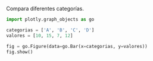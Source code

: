 Compara diferentes categorías.

```python
import plotly.graph_objects as go

categorias = ['A', 'B', 'C', 'D']
valores = [10, 15, 7, 12]

fig = go.Figure(data=go.Bar(x=categorias, y=valores))
fig.show()
```